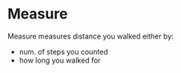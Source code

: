 # Measure

Measure measures distance you walked either by:
- num. of steps you counted
- how long you walked for
